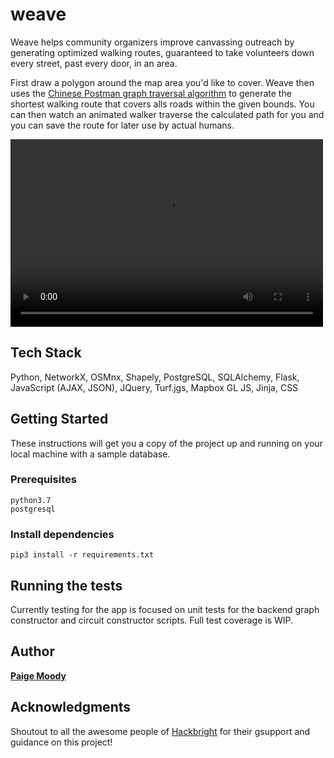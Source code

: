 # weave

Weave helps community organizers improve canvassing outreach by generating optimized walking routes, guaranteed to take volunteers down every street, past every door, in an area. 

First draw a polygon around the map area you'd like to cover. Weave then uses the [Chinese Postman graph traversal algorithm](https://en.wikipedia.org/wiki/Route_inspection_problem) to generate the shortest walking route that covers alls roads within the given bounds. You can then watch an animated walker traverse the calculated path for you and you can save the route for later use by actual humans.

<video src="static/style/readme.mp4" width="500" height="300" controls preload></video>

## Tech Stack
Python, NetworkX, OSMnx, Shapely, PostgreSQL, SQLAlchemy, Flask, JavaScript (AJAX, JSON), JQuery, Turf.jgs, Mapbox GL JS, Jinja, CSS

## Getting Started

These instructions will get you a copy of the project up and running on your local machine with a sample database.

### Prerequisites

```
python3.7
postgresql
```

### Install dependencies 

```
pip3 install -r requirements.txt
```

## Running the tests

Currently testing for the app is focused on unit tests for the backend graph constructor and circuit constructor scripts. Full test coverage is WIP. 


## Author

**[Paige Moody](https://www.linkedin.com/in/paige-moody)** 


## Acknowledgments

Shoutout to all the awesome people of [Hackbright](https://hackbrightacademy.com/) for their gsupport and guidance on this project!
